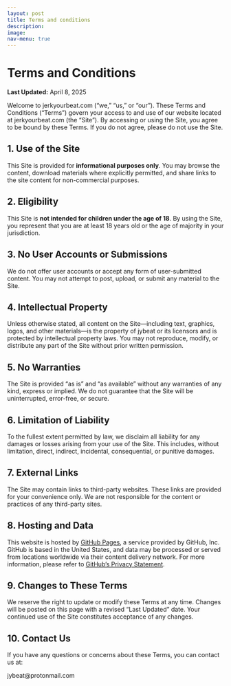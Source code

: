 ```yaml
---
layout: post
title: Terms and conditions
description:
image:
nav-menu: true
---
```


  <h1>Terms and Conditions</h1>
  <p><strong>Last Updated:</strong> April 8, 2025</p>

  <p>Welcome to jerkyourbeat.com (“we,” “us,” or “our”). These Terms and Conditions (“Terms”) govern your access to and use of our website located at jerkyourbeat.com (the “Site”). By accessing or using the Site, you agree to be bound by these Terms. If you do not agree, please do not use the Site.</p>

  <h2>1. Use of the Site</h2>
  <p>This Site is provided for <strong>informational purposes only</strong>. You may browse the content, download materials where explicitly permitted, and share links to the site content for non-commercial purposes.</p>

  <h2>2. Eligibility</h2>
  <p>This Site is <strong>not intended for children under the age of 18</strong>. By using the Site, you represent that you are at least 18 years old or the age of majority in your jurisdiction.</p>

  <h2>3. No User Accounts or Submissions</h2>
  <p>We do not offer user accounts or accept any form of user-submitted content. You may not attempt to post, upload, or submit any material to the Site.</p>

  <h2>4. Intellectual Property</h2>
  <p>Unless otherwise stated, all content on the Site—including text, graphics, logos, and other materials—is the property of jybeat or its licensors and is protected by intellectual property laws. You may not reproduce, modify, or distribute any part of the Site without prior written permission.</p>

  <h2>5. No Warranties</h2>
  <p>The Site is provided “as is” and “as available” without any warranties of any kind, express or implied. We do not guarantee that the Site will be uninterrupted, error-free, or secure.</p>

  <h2>6. Limitation of Liability</h2>
  <p>To the fullest extent permitted by law, we disclaim all liability for any damages or losses arising from your use of the Site. This includes, without limitation, direct, indirect, incidental, consequential, or punitive damages.</p>

  <h2>7. External Links</h2>
  <p>The Site may contain links to third-party websites. These links are provided for your convenience only. We are not responsible for the content or practices of any third-party sites.</p>

  <h2>8. Hosting and Data</h2>
  <p>This website is hosted by <a href="https://pages.github.com/" target="_blank">GitHub Pages</a>, a service provided by GitHub, Inc. GitHub is based in the United States, and data may be processed or served from locations worldwide via their content delivery network. For more information, please refer to <a href="https://docs.github.com/en/github/site-policy/github-privacy-statement" target="_blank">GitHub’s Privacy Statement</a>.</p>

  <h2>9. Changes to These Terms</h2>
  <p>We reserve the right to update or modify these Terms at any time. Changes will be posted on this page with a revised “Last Updated” date. Your continued use of the Site constitutes acceptance of any changes.</p>

  <h2>10. Contact Us</h2>
  <p>If you have any questions or concerns about these Terms, you can contact us at:</p>
  <p>
    jybeat@protonmail.com
  </p>

